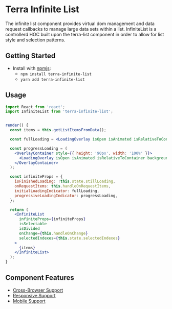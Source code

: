 # Terra Infinite List

The infinite list component provides virtual dom management and data request callbacks to manage large data sets within a list.
InfiniteList is a controllerd HOC built upon the terra-list component in order to allow for list style and selection patterns.

## Getting Started

- Install with [npmjs](https://www.npmjs.com):
  - `npm install terra-infinite-list`
  - `yarn add terra-infinite-list`

## Usage

```jsx
import React from 'react';
import InfiniteList from 'terra-infinite-list';


render() {
  const items = this.getListItemsFromData();

  const fullLoading = <LoadingOverlay isOpen isAnimated isRelativeToContainer backgroundStyle="dark" />;

  const progressLoading = (
    <OverlayContainer style={{ height: '90px', width: '100%' }}>
      <LoadingOverlay isOpen isAnimated isRelativeToContainer backgroundStyle="dark" />
    </OverlayContainer>
  );

  const infiniteProps = {
    isFinishedLoading: !this.state.stillLoading,
    onRequestItems: this.handleOnRequestItems,
    initialLoadingIndicator: fullLoading,
    progressiveLoadingIndicator: progressLoading,
  };

  return (
    <InfiniteList
      infiniteProps={infiniteProps}
      isSelectable
      isDivided
      onChange={this.handleOnChange}
      selectedIndexes={this.state.selectedIndexes}
    >
      {items}
    </InfiniteList>
  );
}

```

## Component Features
* [Cross-Browser Support](https://github.com/cerner/terra-core/wiki/Component-Features#cross-browser-support)
* [Responsive Support](https://github.com/cerner/terra-core/wiki/Component-Features#responsive-support)
* [Mobile Support](https://github.com/cerner/terra-core/wiki/Component-Features#mobile-support)

